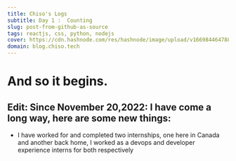 ```yaml
---
title: Chiso's Logs
subtitle: Day 1 :  Counting
slug: post-from-github-as-source
tags: reactjs, css, python, nodejs
cover: https://cdn.hashnode.com/res/hashnode/image/upload/v1669844647883/XTAD767LV.jpg?auto=compress
domain: blog.chiso.tech
---
```


# And so it begins.


## Edit: Since November 20,2022: I have come a long way, here are some new things:
- I have worked for and completed two internships, one here in Canada and another back home, I worked as a devops and developer experience interns for both respectively
